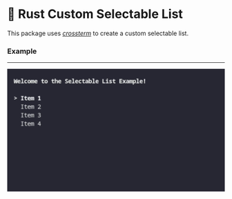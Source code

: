 # 🦀 Rust Custom Selectable List

This package uses _[crossterm](https://crates.io/crates/crossterm)_ to create a custom selectable list.


### Example
---
![Demo of the program](./.github/images/demo.gif)